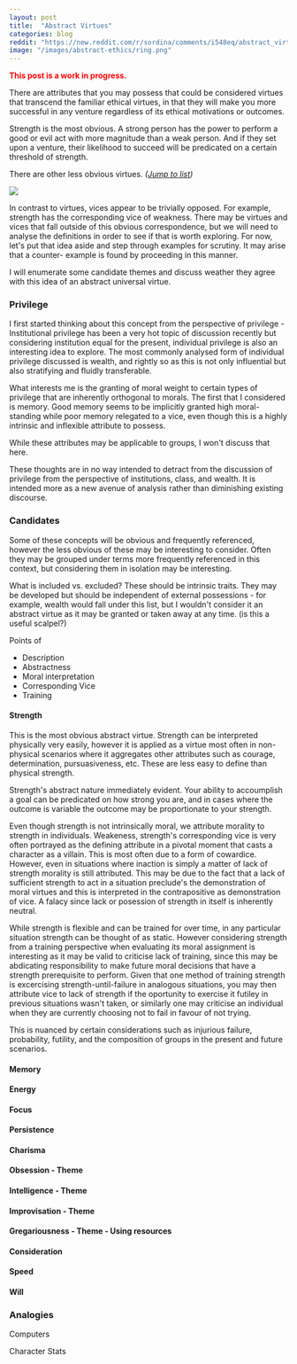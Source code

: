 ```yaml
---
layout: post
title:  "Abstract Virtues"
categories: blog
reddit: "https://new.reddit.com/r/sordina/comments/i548eq/abstract_virtues_bows_and_arrows/"
image: "/images/abstract-ethics/ring.png"
---
```


<span style="color: red; font-weight: bold;"> This post is a work in progress. </span>

There are attributes that you may possess that could be considered virtues
that transcend the familiar ethical virtues, in that they will make you more
successful in any venture regardless of its ethical motivations or outcomes.

Strength is the most obvious. A strong person has the power to perform a good
or evil act with more magnitude than a weak person. And if they set upon a venture,
their likelihood to succeed will be predicated on a certain threshold of strength.

There are other less obvious virtues. *([Jump to list](#candidates))*

<p class="attribution">
	<img src="{{page.image}}" class="image fit" />
</p>

<!--more-->

In contrast to virtues, vices appear to be trivially opposed. For example, strength has
the corresponding vice of weakness. There may be virtues and vices that fall
outside of this obvious correspondence, but we will need to analyse the
definitions in order to see if that is worth exploring. For now, let's put that
idea aside and step through examples for scrutiny. It may arise that a counter-
example is found by proceeding in this manner.

I will enumerate some candidate themes and discuss weather they agree
with this idea of an abstract universal virtue.


### Privilege

I first started thinking about this concept from the perspective of privilege -
Institutional privilege has been a very hot topic of discussion recently but
considering institution equal for the present, individual privilege is also
an interesting idea to explore. The most commonly analysed form of individual
privilege discussed is wealth, and rightly so as this is not only influential
but also stratifying and fluidly transferable.

What interests me is the granting of moral weight to certain types of privilege
that are inherently orthogonal to morals. The first that I considered is memory.
Good memory seems to be implicitly granted high moral-standing while poor memory
relegated to a vice, even though this is a highly intrinsic and inflexible
attribute to possess.

While these attributes may be applicable to groups, I won't discuss that here.

These thoughts are in no way intended to detract from the discussion of privilege
from the perspective of institutions, class, and wealth. It is intended more
as a new avenue of analysis rather than diminishing existing discourse.


### Candidates

Some of these concepts will be obvious and frequently referenced, however the less
obvious of these may be interesting to consider. Often they may be grouped
under terms more frequently referenced in this context, but considering them
in isolation may be interesting.

What is included vs. excluded? These should be intrinsic traits. They may
be developed but should be independent of external possessions - for example,
wealth would fall under this list, but I wouldn't consider it an abstract
virtue as it may be granted or taken away at any time. (is this a useful scalpel?)

Points of 

* Description
* Abstractness
* Moral interpretation
* Corresponding Vice
* Training

#### Strength

This is the most obvious abstract virtue. Strength can be interpreted physically
very easily, however it is applied as a virtue most often in non-physical scenarios
where it aggregates other attributes such as courage, determination, pursuasiveness,
etc. These are less easy to define than physical strength.

Strength's abstract nature immediately evident. Your ability to accoumplish a goal
can be predicated on how strong you are, and in cases where the outcome is variable
the outcome may be proportionate to your strength.

Even though strength is not intrinsically moral, we attribute morality to strength
in individuals. Weakeness, strength's corresponding vice is very often portrayed
as the defining attribute in a pivotal moment that casts a character as a villain.
This is most often due to a form of cowardice. However, even in situations where
inaction is simply a matter of lack of strength morality is still attributed.
This may be due to the fact that a lack of sufficient strength to act in a situation
preclude's the demonstration of moral virtues and this is interpreted in the
contrapositive as demonstration of vice. A falacy since lack or posession of strength
in itself is inherently neutral.

While strength is flexible and can be trained for over time, in any particular
situation strength can be thought of as static. However considering strength from a
training perspective when evaluating its moral assignment is interesting as it
may be valid to criticise lack of training, since this may be abdicating responsibility
to make future moral decisions that have a strength prerequisite to perform.
Given that one method of training strength is excercising strength-until-failure
in analogous situations, you may then attribute vice to lack of strength if the
oportunity to exercise it futiley in previous situations wasn't taken, or similarly
one may criticise an individual when they are currently choosing not to fail in
favour of not trying.

This is nuanced by certain considerations such as injurious failure, probability,
futility, and the composition of groups in the present and future scenarios.

#### Memory

#### Energy

#### Focus

#### Persistence

#### Charisma

#### Obsession - Theme

#### Intelligence - Theme

#### Improvisation - Theme

#### Gregariousness - Theme - Using resources

#### Consideration

#### Speed

#### Will




### Analogies

Computers

Character Stats

